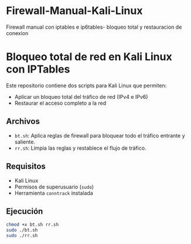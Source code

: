 # Firewall-Manual-Kali-Linux
Firewall manual con iptables e ip6tables- bloqueo total y restauracion de conexion

# Bloqueo total de red en Kali Linux con IPTables

Este repositorio contiene dos scripts para Kali Linux que permiten:

- Aplicar un bloqueo total del tráfico de red (IPv4 e IPv6)
- Restaurar el acceso completo a la red

## Archivos

- `bt.sh`: Aplica reglas de firewall para bloquear todo el tráfico entrante y saliente.
- `rr.sh`: Limpia las reglas y restablece el flujo de tráfico.

## Requisitos

- Kali Linux
- Permisos de superusuario (`sudo`)
- Herramienta `conntrack` instalada

## Ejecución

```bash
chmod +x bt.sh rr.sh
sudo ./bt.sh
sudo ./rr.sh
